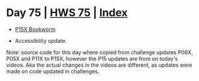 # Day 75 | [HWS 75](https://www.hackingwithswift.com/100/swiftui/75) | [Index](https://github.com/JulesMoorhouse/100DaysOfSwiftUI/blob/main/README.md)

- [P15X Bookworm](https://github.com/JulesMoorhouse/100DaysOfSwiftUI/blob/main/P15X%20Bookworm/P11C%20Bookworm/ContentView.swift) 

- Accessibility update.

Note: source code for this day where copied from challenge updates P06X, P05X and P11X to P15X, however the P15 updates are from on today's videos. Aka the actual changes in the videos are different, as updates were made on code updated in challenges.